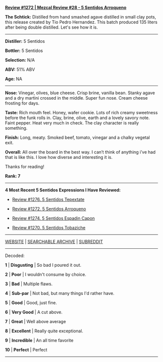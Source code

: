 
[**Review #1272 | Mezcal Review #28 - 5 Sentidos Arroqueno**]( https://t8ke.review/review-1272-5-sentidos-arroqueno)

**The Schtick:** Distilled from hand smashed agave distilled in small clay pots, this release created by Tio Pedro Hernandez. This batch produced 135 liters after being double distilled. Let's see how it is. 

-----

**Distiller:** 5 Sentidos

**Bottler:** 5 Sentidos 

**Selection:** N/A

**ABV:**  51% ABV

**Age:** NA 

-----

**Nose:**  Vinegar, olives, blue cheese. Crisp brine, vanilla bean. Stanky agave and a dry martini crossed in the middle. Super fun nose. Cream cheese frosting for days. 

**Taste:** Rich mouth feel. Honey, wafer cookie. Lots of rich creamy sweetness before the funk rolls in. Clay, brine, olive, earth and a lovely savory note. Faint pepper. Heat very much in check. The clay character is really something. 

**Finish:** Long, meaty. Smoked beef, tomato, vinegar and a chalky vegetal exit.

**Overall:** All over the board in the best way. I can’t think of anything i’ve had that is like this. I love how diverse and interesting it is. 

Thanks for reading!

**Rank: 7**

----- 

**4 Most Recent 5 Sentidos Expressions I Have Reviewed:** 

- [Review #1276. 5 Sentidos Tepextate]( https://t8ke.review/review-1276-5-sentidos-tepextate) 

- [Review #1272. 5 Sentidos Arroqueno]( https://t8ke.review/review-1272-5-sentidos-arroqueno) 

- [Review #1274. 5 Sentidos Espadin Capon]( https://t8ke.review/review-1274-5-sentidos-espadin-capon) 

- [Review #1270. 5 Sentidos Tobaziche ]( https://t8ke.review/review-1270-5-sentidos-tobaziche) 

-----

[WEBSITE](https://t8ke.review) | [SEARCHABLE ARCHIVE](https://t8ke.review/review-archive/) | [SUBREDDIT](https://reddit.com/r/t8kereviews)

-----

Decoded:

**1** | **Disgusting** | So bad I poured it out.

**2** | **Poor** | I wouldn't consume by choice.

**3** | **Bad** | Multiple flaws.

**4** | **Sub-par** | Not bad, but many things I'd rather have.

**5** | **Good** | Good, just fine.

**6** | **Very Good** | A cut above.

**7** | **Great** | Well above average

**8** | **Excellent** | Really quite exceptional.

**9** | **Incredible** | An all time favorite

**10** | **Perfect** | Perfect

----

